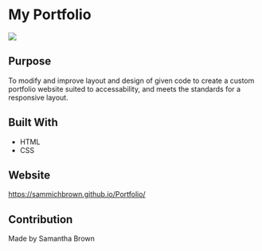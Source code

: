 # My Portfolio

![](.assets/images/My-website.png)


## Purpose
To modify and improve layout and design of given code to create a custom portfolio website suited to accessability, and meets the standards for a responsive layout.

## Built With
* HTML
* CSS

## Website
https://sammichbrown.github.io/Portfolio/

## Contribution
Made by Samantha Brown

